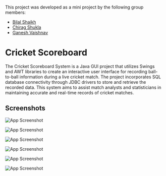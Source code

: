 
This project was developed as a mini project by the following group members:

- [Bilal Shaikh](https://www.github.com/Bilal1204)
- [Chirag Shukla](https://www.github.com/Chirag2903)
- [Ganesh Vaishnav](https://www.github.com/Ganesh-Vaishnav)


# Cricket Scoreboard

The Cricket Scoreboard System is a Java GUI project that utilizes Swings and AWT libraries to create an interactive user interface for recording ball-to-ball information during a live cricket match. The project incorporates SQL database connectivity through JDBC drivers to store and retrieve the recorded data. This system aims to assist match analysts and statisticians in maintaining accurate and real-time records of cricket matches.

## Screenshots

![App Screenshot](https://github.com/Ganesh-Vaishnav/Cricket-Scoring_Ball-to-Ball/blob/master/screenShots/start.jpeg?raw=true)

![App Screenshot](https://github.com/Ganesh-Vaishnav/Cricket-Scoring_Ball-to-Ball/blob/master/screenShots/teamSelect.jpeg?raw=true)

![App Screenshot](https://github.com/Ganesh-Vaishnav/Cricket-Scoring_Ball-to-Ball/blob/master/screenShots/first-Innings.jpeg?raw=true)

![App Screenshot](https://github.com/Ganesh-Vaishnav/Cricket-Scoring_Ball-to-Ball/blob/master/screenShots/bowlerSelect.jpeg?raw=true)

![App Screenshot](https://github.com/Ganesh-Vaishnav/Cricket-Scoring_Ball-to-Ball/blob/master/screenShots/second-Innings.jpeg?raw=true)

![App Screenshot](https://github.com/Ganesh-Vaishnav/Cricket-Scoring_Ball-to-Ball/blob/master/screenShots/matchSummary.jpeg?raw=true)
